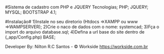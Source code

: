 #Sistema de cadastro com PHP e JQUERY
Tecnologias;
PHP;
JQUERY;
MYSQL;
BOOTSTRAP 4.1;

#Instalação#
1)Instale no seu diretorio (Htdocs =>XAMPP ou www =>WAMPSERVER);
2)Crie o naco de dados com o nome: systemcad;
3)Fça o import do arquivo database.sql;
4)Defina a url base do site dentro de (_app/Config.php) BASE;

Developer By: Nilton R.C Santos - © Workside
https://workside.com.br